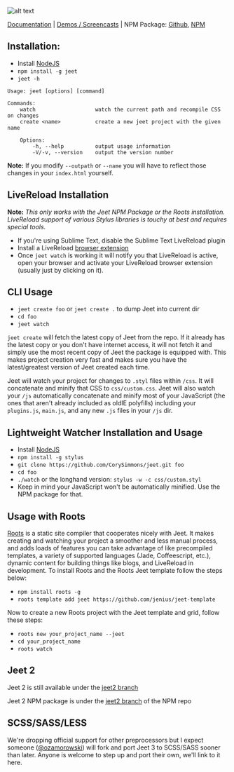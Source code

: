 ![alt text](https://raw.github.com/CorySimmons/jeetframework.com/master/img/jeet_logo_sm.png "Jeet CSS Framework")

[Documentation](http://jeetframework.com) | [Demos / Screencasts](http://jeetframework.com/demos) | NPM Package: [Github](https://github.com/CorySimmons/jeet-npm), [NPM](https://npmjs.org/package/jeet)

Installation:
---

- Install [NodeJS](http://nodejs.org)
- `npm install -g jeet`
- `jeet -h`

```
Usage: jeet [options] [command]

Commands:
    watch                   watch the current path and recompile CSS on changes
    create <name>           create a new jeet project with the given name

    Options:
        -h, --help          output usage information
        -V/-v, --version    output the version number
```

**Note:** If you modify `--outpath` or `--name` you will have to reflect those changes in your `index.html` yourself.

LiveReload Installation
---

**Note:** *This only works with the Jeet NPM Package or the Roots installation. LiveReload support of various Stylus libraries is touchy at best and requires special tools.*

- If you're using Sublime Text, disable the Sublime Text LiveReload plugin
- Install a LiveReload [browser extension](http://feedback.livereload.com/knowledgebase/articles/86242-how-do-i-install-and-use-the-browser-extensions-)
- Once `jeet watch` is working it will notify you that LiveReload is active, open your browser and activate your LiveReload browser extension (usually just by clicking on it).

CLI Usage
---

- `jeet create foo` or `jeet create .` to dump Jeet into current dir
- `cd foo`
- `jeet watch`

`jeet create` will fetch the latest copy of Jeet from the repo. If it already has the latest copy or you don't have internet access, it will not fetch it and simply use the most recent copy of Jeet the package is equipped with. This makes project creation very fast and makes sure you have the latest/greatest version of Jeet created each time.

Jeet will watch your project for changes to `.styl` files within `/css`. It will concatenate and minify that CSS to `css/custom.css`. Jeet will also watch your `/js` automatically concatenate and minify most of your JavaScript (the ones that aren't already included as oldIE polyfills) including your `plugins.js`, `main.js`, and any new `.js` files in your `/js` dir.

Lightweight Watcher Installation and Usage
---

- Install [NodeJS](http://nodejs.org)
- `npm install -g stylus`
- `git clone https://github.com/CorySimmons/jeet.git foo`
- `cd foo`
- `./watch` or the longhand version: `stylus -w -c css/custom.styl`
- Keep in mind your JavaScript won't be automatically minified. Use the NPM package for that.

Usage with Roots
---

[Roots](http://roots.cx) is a static site compiler that cooperates nicely with Jeet. It makes creating and watching your project a smoother and less manual process, and adds loads of features you can take advantage of like precompiled templates, a variety of supported languages (Jade, Coffeescript, etc.), dynamic content for building things like blogs, and LiveReload in development. To install Roots and the Roots Jeet template follow the steps below:

- `npm install roots -g`
- `roots template add jeet https://github.com/jenius/jeet-template`

Now to create a new Roots project with the Jeet template and grid, follow these steps:

- `roots new your_project_name --jeet`
- `cd your_project_name`
- `roots watch`

Jeet 2
---

Jeet 2 is still available under the [jeet2 branch](https://github.com/CorySimmons/jeet/tree/jeet2)

Jeet 2 NPM package is under the [jeet2 branch](https://github.com/CorySimmons/jeet-npm/tree/jeet2) of the NPM repo

SCSS/SASS/LESS
---

We're dropping official support for other preprocessors but I expect someone ([@ozamorowski](https://github.com/ozamorowski)) will fork and port Jeet 3 to SCSS/SASS sooner than later. Anyone is welcome to step up and port their own, we'll link to it here.